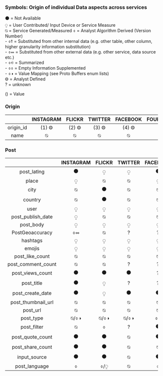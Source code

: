 ### Symbols: Origin of individual Data aspects across services

⚫ = Not Available  
⍜ = User Contributed/ Input Device or Service Measure  
⍉ = Service Generated/Measured
⌽ = Analyst Algorithm Derived (Version Number)  
    - ⌽⥉ = Substituted from other internal data (e.g. other table, other column, higher granularity information substitution)  
    - ⌽⥈ = Substituted from other external data (e.g. other service, data source etc.)  
    - ⌽⨮ = Summarized  
    - ⌽⌽ = Empty Information Supplemented  
    - ⌽◑ = Value Mapping (see Proto Buffers enum lists)  
⨷ = Analyst Defined  
? = unknown

() = Value  

### Origin

|    | INSTAGRAM   | FLICKR   | TWITTER   | FACEBOOK   | FOURSQUARE  |
|:-:|:-:|:-:|:-:|:-:|:-:|
| origin_id  | (1) ⨷   | (2) ⨷   | (3) ⨷   | (4) ⨷   | (5) ⨷  |
| name  | ⍉   | ⍉   | ⍉   | ⍉   | ⍉  |

### Post

|    | INSTAGRAM   | FLICKR   | TWITTER   | FACEBOOK   | FOURSQUARE  |
|:-:|:-:|:-:|:-:|:-:|:-:|
| post_latlng   | ⚫  | ⍜  | ⍜  | ⚫  | ⚫  |
| place  | ⍜  | ⍉  | ⍉  | ⍜  | ⍜  |
| city   |  ⍉ | ⚫  | ⍉  | ⍉  | ⍉  |
| country  | ⍉  | ⚫  | ⍉  | ⍉  | ⍉  |
| user   | ⍜  | ⍜  | ⍜  | ⍜  | ⍜  |
| post_publish_date  | ⍜  | ⍉  | ⍉  | ⍉  | ? |
| post_body   | ⍜  | ⍜  | ⍜  | ⍜  | ⍜  |
| PostGeoaccuracy   | ⌽⥈  | ⍉  | ?  | ?  |  ⍉/⌽⥈ |
| hashtags   | ⍜  | ⍜  | ⍜  | ⍜  | ⍜  |
| emojis    | ⍜  | ⍜  | ⍜  | ⍜  | ⍜  |
| post_like_count     | ⍉  | ⍉  | ⍉  | ⍉  | ⍉  |
| post_comment_count     | ⍉  | ⍉  | ?  | ?  | ?  |
| post_views_count     | ⚫  | ⚫  | ⚫  | ?  | ?  |
| post_title    | ⚫  | ⍜  | ?  | ?  | ⍜  | ⍜
| post_create_date     | ⚫  | ⍜  | ⚫  | ⚫  | ?  |
| post_thumbnail_url     |  ⍉ | ⍉  | ⍉  | ⍉  | ⍉  |
| post_url     | ⍉  | ⍉  | ⍉  | ⍉  | ⍉  |
| post_type     | ⍉/⌽◑  | ⍉/⌽◑  | ⍉/⌽◑  | ⌽◑  | ⌽◑  |
| post_filter     | ⍉  | ⌽  | ?  | ⚫  | ⚫  |
| post_quote_count      | ⚫  | ⚫  | ⍉  | ⚫  | ⚫  |
| post_share_count      | ⚫  | ⚫  | ⍉  | ⍉  | ⚫  |
| input_source      | ⚫  | ⚫  | ⍉  | ⚫  | ⚫  |
| post_language       | ⌽  | ⌽/⍜  | ⍉  | ⌽  | ⌽  |